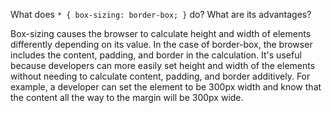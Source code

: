 What does ```* { box-sizing: border-box; }``` do? What are its advantages?

Box-sizing causes the browser to calculate height and width of elements differently depending on its value. In the case of border-box, the browser includes the content, padding, and border in the calculation. It's useful because developers can more easily set height and width of the elements without needing to calculate content, padding, and border additively. For example, a developer can set the element to be 300px width and know that the content all the way to the margin will be 300px wide.